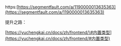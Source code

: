 https:[https://segmentfault.com/a/1190000013635363](https://segmentfault.com/a/1190000013635363)

提升之路：

[https://yuchengkai.cn/docs/zh/frontend/\#内置类型](https://yuchengkai.cn/docs/zh/frontend/#内置类型)



